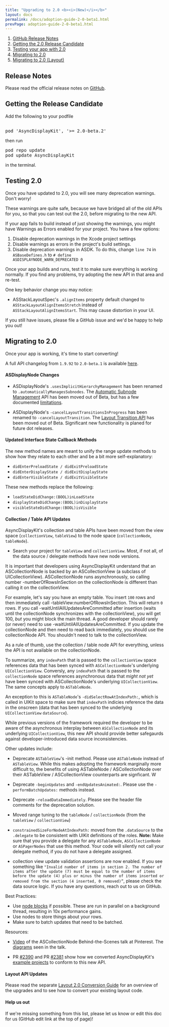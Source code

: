 ```yaml
---
title: "Upgrading to 2.0 <b><i>(New)</i></b>"
layout: docs
permalink: /docs/adoption-guide-2-0-beta1.html
prevPage: adoption-guide-2-0-beta1.html
---
```


<ol>
<li><a href="https://usecanvas.com/htroisi/20-release-notes/1W9sFA8hIzWPco5qqCQFaf">GitHub Release Notes</a></li>
<li><a href="adoption-guide-2-0-beta1.html#getting-the-2-0-release-candidate">Getting the 2.0 Release Candidate</a></li>
<li><a href="adoption-guide-2-0-beta1.html#testing-2-0">Testing your app with 2.0</a></li>
<li><a href="adoption-guide-2-0-beta1.html#migrating-to-2-0">Migrating to 2.0</a></li>
<li><a href="adoption-guide-2-0-beta1.html#layout-api-updates">Migrating to 2.0 (Layout)</a></li>
</ol>

## Release Notes

Please read the official release notes on <a href="https://usecanvas.com/htroisi/20-release-notes/1W9sFA8hIzWPco5qqCQFaf">GitHub</a>.


## Getting the Release Candidate

Add the following to your podfile

<div class = "highlight-group">
<div class = "code">
<pre lang="objc" class="objcCode">
<!-- pod 'AsyncDisplayKit', :git => 'https://github.com/facebook/AsyncDisplayKit.git', :tag => '2.0-beta.1' -->
pod 'AsyncDisplayKit', '>= 2.0-beta.2'
</pre>
</div>
</div>

then run 

<div class = "highlight-group">
<div class = "code">
<pre lang="objc" class="objcCode">
pod repo update
pod update AsyncDisplayKit
</pre>
</div>
</div>

in the terminal.

## Testing 2.0  

Once you have updated to 2.0, you will see many deprecation warnings. Don't worry! 

These warnings are quite safe, because we have bridged all of the old APIs for you, so that you can test out the 2.0, before migrating to the new API. 

If your app fails to build instead of just showing the warnings, you might have Warnings as Errors enabled for your project. You have a few options:

1. Disable deprecation warnings in the Xcode project settings
2. Disable warnings as errors in the project's build settings.
3. Disable deprecation warnings in ASDK. To do this,  change `line 74` in `ASBaseDefines.h` to <code># define ASDISPLAYNODE_WARN_DEPRECATED 0</code>

Once your app builds and runs, test it to make sure everything is working normally. If you find any problems, try adopting the new API in that area and re-test. 

One key behavior change you may notice:

- ASStackLayoutSpec's `.alignItems` property default changed to `ASStackLayoutAlignItemsStretch` instead of `ASStackLayoutAlignItemsStart`. This may cause distortion in your UI. 

If you still have issues, please file a GitHub issue and we'd be happy to help you out!

## Migrating to 2.0

Once your app is working, it's time to start converting! 

A full API changelog from `1.9.92` to `2.0-beta.1` is available <a href="apidiff-1992-to-20beta1.html">here</a>.

#### ASDisplayNode Changes

- ASDisplayNode's `.usesImplicitHierarchyManagement` has been renamed to `.automaticallyManagesSubnodes`. The <a href = "http://asyncdisplaykit.org/docs/automatic-subnode-mgmt.html">Automatic Subnode Management</a> API has been moved out of Beta, but has a few documented [limitations]().

- ASDisplayNode's `-cancelLayoutTransitionsInProgress` has been renamed to `-cancelLayoutTransition`. The <a href = "layout-transition-api.html">Layout Transition API</a> has been moved out of Beta. Significant new functionality is planed for future dot releases. 


#### Updated Interface State Callback Methods

The new method names are meant to unify the range update methods to show how they relate to each other and be a bit more self-explanatory:

- `didEnterPreloadState / didExitPreloadState`
- `didEnterDisplayState / didExitDisplayState`
- `didEnterVisibleState / didExitVisibleState`

These new methods replace the following:

- `loadStateDidChange:(BOOL)inLoadState`
- `displayStateDidChange:(BOOL)inDisplayState`
- `visibleStateDidChange:(BOOL)isVisible`

#### Collection / Table API Updates

AsyncDisplayKit's collection and table APIs have been moved from the view space (`collectionView`, `tableView`) to the node space (`collectionNode`, `tableNode`). 

- Search your project for `tableView` and `collectionView`. Most, if not all, of the data source / delegate methods have new node versions. 

It is important that developers using AsyncDisplayKit understand that an ASCollectionNode is backed by an ASCollectionView (a subclass of UICollectionView). ASCollectionNode runs asynchronously, so calling number -numberOfRowsInSection on the collectionNode is different than calling it on the collectionView. 

For example, let's say you have an empty table. You insert `100` rows and then immediately call -tableView:numberOfRowsInSection. This will return `0` rows. If you call -waitUntilAllUpdatesAreCommitted after insertion (waits until the collectionNode synchronizes with the collectionView), you will get 100, _but_ you might block the main thread. A good developer should rarely (or never) need to use -waitUntilAllUpdatesAreCommitted. If you update the collectionNode and then need to read back immediately, you should use the collectionNode API. You shouldn't need to talk to the collectionView.  

As a rule of thumb, use the collection / table node API for everything, unless the API is not available on the collectionNode. 

To summarize, any `indexPath` that is passed to the `collectionView` space references data that has been synced with `ASCollectionNode`'s underlying `UICollectionView`. Conversly, any `indexPath` that is passed to the `collectionNode` space references asynchronous data that *might not yet* have been synced with ASCollectionNode's underlying `UICollectionView`. The same concepts apply to `ASTableNode`.

An exception to this is `ASTableNode`'s `-didSelectRowAtIndexPath:`, which is called in UIKit space to make sure that `indexPath` indicies reference the data in the onscreen (data that has been synced to the underlying `UICollectionView` `dataSource`).

While previous versions of the framework required the developer to be aware of the asynchronous interplay between `ASCollectionNode` and its underlying `UICollectionView`, this new API should provide better safegaurds against developer-introduced data source inconsistencies. 

Other updates include:

- Deprecate `ASTableView`'s -init method. Please use `ASTableNode` instead of `ASTableView`. While this makes adopting the framework marginally more difficult to, the benefits of using ASTableNode / ASCollectionNode over their ASTableView / ASCollectionView counterparts are signficant. W

- Deprecate `-beginUpdates` and `-endUpdatesAnimated:`. Please use the `-performBatchUpdates:` methods instead.

- Deprecate `-reloadDataImmediately`. Please see the header file comments for the deprecation solution.
 
- Moved range tuning to the `tableNode` / `collectionNode` (from the `tableView` / `collectionView`)

- `constrainedSizeForNodeAtIndexPath:` moved from the `.dataSource` to the `.delegate` to be consistent with UIKit definitions of the roles. **Note:** Make sure that you provide a delegate for any `ASTableNode`, `ASCollectionNode` or `ASPagerNodes` that use this method. Your code will silently not call your delegate method, if you do not have a delegate assigned. 

- collection view update validation assertions are now enabled. If you see something like `"Invalid number of items in section 2. The number of items after the update (7) must be equal to the number of items before the update (4) plus or minus the number of items inserted or removed from the section (4 inserted, 0 removed)”`, please check the data source logic. If you have any questions, reach out to us on GitHub. 

Best Practices:

- Use <a href="tip-1-nodeBlocks.html">node blocks</a> if possible. These are run in parallel on a background thread, resulting in 10x performance gains.
- Use nodes to store things about your rows.
- Make sure to batch updates that need to be batched.

Resources:

- [Video](https://youtu.be/yuDqvE5n_1g) of the ASCollectionNode Behind-the-Scenes talk at Pinterest. The <a href="/static/talks/10_3_2016_ASCollectionNode_Sequence_Diagrams.pdf">diagrams</a> seen in the talk.

- PR [#2390](https://github.com/facebook/AsyncDisplayKit/pull/2390) and PR [#2381](https://github.com/facebook/AsyncDisplayKit/pull/2381) show how we converted AsyncDisplayKit's [example projects](https://github.com/facebook/AsyncDisplayKit/tree/master/examples) to conform to this new API. 


#### Layout API Updates

Please read the separate <a href="layout2-conversion-guide.html">Layout 2.0 Conversion Guide</a> for an overview of the upgrades and to see how to convert your existing layout code. 

#### Help us out

If we're missing something from this list, please let us know or edit this doc for us (GitHub edit link at the top of page)!  
